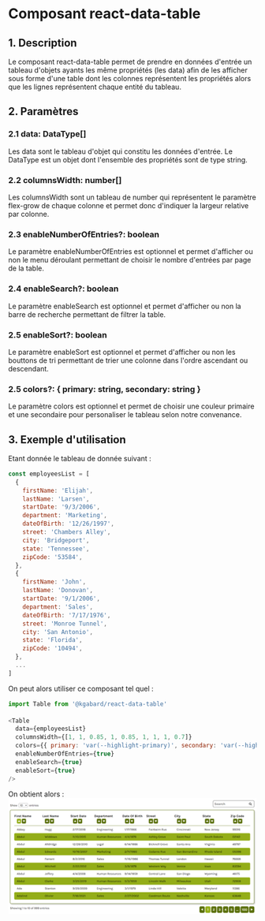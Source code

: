 # Composant react-data-table

## 1. Description
Le composant react-data-table permet de prendre en données d'entrée un tableau d'objets ayants les même propriétés (les data) afin de les afficher sous forme d'une table dont les colonnes représentent les propriétés alors que les lignes représentent chaque entité du tableau.

## 2. Paramètres

### 2.1 data: DataType[]
Les data sont le tableau d'objet qui constitu les données d'entrée. Le DataType est un objet dont l'ensemble des propriétés sont de type string.

### 2.2 columnsWidth: number[]
Les columnsWidth sont un tableau de number qui représentent le paramètre flex-grow de chaque colonne et permet donc d'indiquer la largeur relative par colonne.

### 2.3 enableNumberOfEntries?: boolean
Le paramètre enableNumberOfEntries est optionnel et permet d'afficher ou non le menu déroulant permettant de choisir le nombre d'entrées par page de la table.

### 2.4 enableSearch?: boolean
Le paramètre enableSearch est optionnel et permet d'afficher ou non la barre de recherche permettant de filtrer la table.

### 2.5 enableSort?: boolean
Le paramètre enableSort est optionnel et permet d'afficher ou non les bouttons de tri permettant de trier une colonne dans l'ordre ascendant ou descendant.

### 2.5   colors?: { primary: string, secondary: string }
Le paramètre colors est optionnel et permet de choisir une couleur primaire et une secondaire pour personaliser le tableau selon notre convenance.

## 3. Exemple d'utilisation
Etant donnée le tableau de donnée suivant :
```js
const employeesList = [
  {
    firstName: 'Elijah',
    lastName: 'Larsen',
    startDate: '9/3/2006',
    department: 'Marketing',
    dateOfBirth: '12/26/1997',
    street: 'Chambers Alley',
    city: 'Bridgeport',
    state: 'Tennessee',
    zipCode: '53584',
  },
  {
    firstName: 'John',
    lastName: 'Donovan',
    startDate: '9/1/2006',
    department: 'Sales',
    dateOfBirth: '7/17/1976',
    street: 'Monroe Tunnel',
    city: 'San Antonio',
    state: 'Florida',
    zipCode: '10494',
  },
  ...
]
```

On peut alors utiliser ce composant tel quel :
```js
import Table from '@kgabard/react-data-table'

<Table
  data={employeesList}
  columnsWidth={[1, 1, 0.85, 1, 0.85, 1, 1, 1, 0.7]}
  colors={{ primary: 'var(--highlight-primary)', secondary: 'var(--highlight-secondary)' }}
  enableNumberOfEntries={true}
  enableSearch={true}
  enableSort={true}
/>
```

On obtient alors :
<img src="tableExample.png" alt="Table">